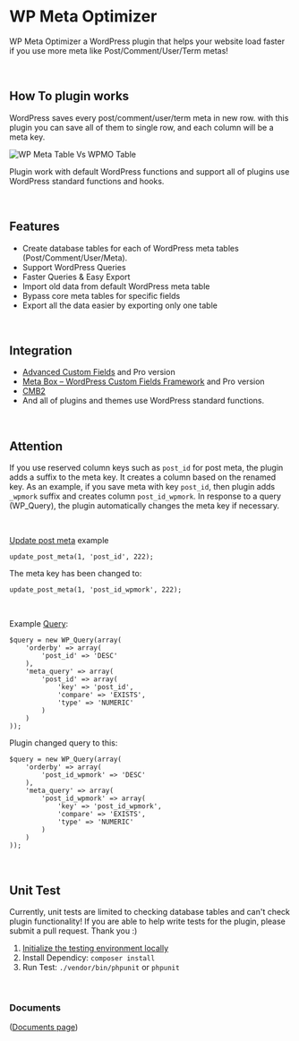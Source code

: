 # WP Meta Optimizer

WP Meta Optimizer a WordPress plugin that helps your website load faster if you use more meta like Post/Comment/User/Term metas!

&nbsp;
## How To plugin works
WordPress saves every post/comment/user/term meta in new row. with this plugin you can save all of them to single row, and each column will be a meta key.

![WP Meta Table Vs WPMO Table](https://user-images.githubusercontent.com/7957513/188633375-1fe658fd-ab34-4052-a672-6b3e05980085.png "WP Meta Table Vs WPMO Table")

Plugin work with default WordPress functions and support all of plugins use WordPress standard functions and hooks.

&nbsp;
## Features
- Create database tables for each of WordPress meta tables (Post/Comment/User/Meta).
- Support WordPress Queries
- Faster Queries & Easy Export
- Import old data from default WordPress meta table
- Bypass core meta tables for specific fields
- Export all the data easier by exporting only one table

&nbsp;
## Integration
- [Advanced Custom Fields](https://wordpress.org/plugins/advanced-custom-fields/) and Pro version
- [Meta Box – WordPress Custom Fields Framework](https://wordpress.org/plugins/meta-box/) and Pro version
- [CMB2](https://wordpress.org/plugins/cmb2/)
- And all of plugins and themes use WordPress standard functions.

&nbsp;
## Attention
If you use reserved column keys such as `post_id` for post meta, the plugin adds a suffix to the meta key. It creates a column based on the renamed key. As an example, if you save meta with key `post_id`, then plugin adds `_wpmork` suffix and creates column `post_id_wpmork`. In response to a query (WP_Query), the plugin automatically changes the meta key if necessary.

&nbsp;

[Update post meta](https://developer.wordpress.org/reference/functions/update_post_meta/) example 
```
update_post_meta(1, 'post_id', 222);
```
The meta key has been changed to:
```
update_post_meta(1, 'post_id_wpmork', 222);
```

&nbsp;

Example [Query](https://developer.wordpress.org/reference/classes/wp_query/#custom-field-post-meta-parameters):
```
$query = new WP_Query(array(
    'orderby' => array(
        'post_id' => 'DESC'
    ),
    'meta_query' => array(
        'post_id' => array(
            'key' => 'post_id',
            'compare' => 'EXISTS',
            'type' => 'NUMERIC'
        )
    )
));
```
Plugin changed query to this:
```
$query = new WP_Query(array(
    'orderby' => array(
        'post_id_wpmork' => 'DESC'
    ),
    'meta_query' => array(
        'post_id_wpmork' => array(
            'key' => 'post_id_wpmork',
            'compare' => 'EXISTS',
            'type' => 'NUMERIC'
        )
    )
));
```

&nbsp;

## Unit Test
Currently, unit tests are limited to checking database tables and can't check plugin functionality! If you are able to help write tests for the plugin, please submit a pull request. Thank you :) 

1. [Initialize the testing environment locally](https://make.wordpress.org/cli/handbook/misc/plugin-unit-tests/#3-initialize-the-testing-environment-locally)
2. Install Dependicy: `composer install`
3. Run Test: `./vendor/bin/phpunit` or `phpunit`

&nbsp;

### Documents
([Documents page](https://parsakafi.github.io/wp-meta-optimizer/))
